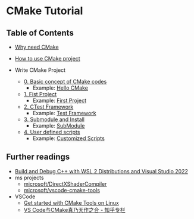 # CMake Tutorial

## Table of Contents

* [Why need CMake](0.%20Overview/)

* [How to use CMake project](1.%20Use/)

* Write CMake Project
  * [0. Basic concept of CMake codes](2.%20Write/00%20Basic%20Concept/)
    * Example: [Hello CMake](https://github.com/sidneyniuhtc/00HelloCMake.git)
  * [1. Fist Project](2.%20Write/01%20Fist%20Project/)
    * Example: [First Project](https://github.com/sidneyniuhtc/01FirstProject)
  * [2. CTest Framework](2.%20Write/02%20CTtest%20Framework)
    * Example: [Test Framework](https://github.com/sidneyniuhtc/02TtestFramework)
  * [3. Submodule and Install](2.%20Write/03%20SubModules)
    * Example: [SubModule](https://github.com/sidneyniuhtc/03SubModule)
  * [4. User defined scripts](2.%20Write/04%20User%20Defined%20Scripts/)
    * Example: [Customized Scripts](https://github.com/sidneyniuhtc/04CustomizedScripts)

## Further readings
* [Build and Debug C++ with WSL 2 Distributions and Visual Studio 2022](https://devblogs.microsoft.com/cppblog/build-and-debug-c-with-wsl-2-distributions-and-visual-studio-2022/)
* ms projects
  * [microsoft/DirectXShaderCompiler](https://github.com/microsoft/DirectXShaderCompiler)
  * [microsoft/vscode-cmake-tools](https://github.com/microsoft/vscode-cmake-tools)
* VSCode
  * [Get started with CMake Tools on Linux](https://code.visualstudio.com/docs/cpp/cmake-linux)
  * [VS Code与CMake真乃天作之合 - 知乎专栏](https://zhuanlan.zhihu.com/p/52874931)
